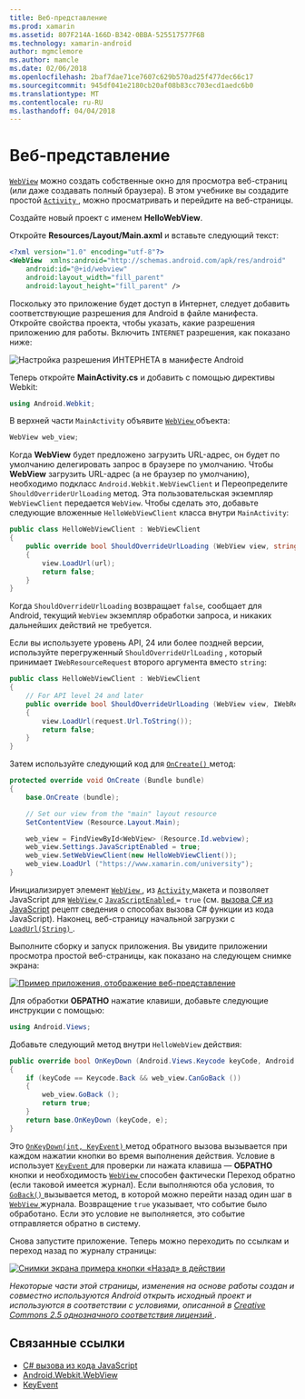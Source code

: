 ```yaml
---
title: Веб-представление
ms.prod: xamarin
ms.assetid: 807F214A-166D-B342-0BBA-525517577F6B
ms.technology: xamarin-android
author: mgmclemore
ms.author: mamcle
ms.date: 02/06/2018
ms.openlocfilehash: 2baf7dae71ce7607c629b570ad25f477dec66c17
ms.sourcegitcommit: 945df041e2180cb20af08b83cc703ecd1aedc6b0
ms.translationtype: MT
ms.contentlocale: ru-RU
ms.lasthandoff: 04/04/2018
---
```

# <a name="web-view"></a>Веб-представление

[`WebView`](https://developer.xamarin.com/api/type/Android.Webkit.WebView/) можно создать собственные окно для просмотра веб-страниц (или даже создавать полный браузера). В этом учебнике вы создадите простой [ `Activity` ](https://developer.xamarin.com/api/type/Android.App.Activity/) , можно просматривать и перейдите на веб-страницы.

Создайте новый проект с именем **HelloWebView**.

Откройте **Resources/Layout/Main.axml** и вставьте следующий текст:

```xml
<?xml version="1.0" encoding="utf-8"?>
<WebView  xmlns:android="http://schemas.android.com/apk/res/android"
    android:id="@+id/webview"
    android:layout_width="fill_parent"
    android:layout_height="fill_parent" />
```

Поскольку это приложение будет доступ в Интернет, следует добавить соответствующие разрешения для Android в файле манифеста. Откройте свойства проекта, чтобы указать, какие разрешения приложению для работы. Включить `INTERNET` разрешения, как показано ниже:

![Настройка разрешения ИНТЕРНЕТА в манифесте Android](web-view-images/01-set-internet-permissions.png)

Теперь откройте **MainActivity.cs** и добавить с помощью директивы Webkit:

```csharp
using Android.Webkit;
```

В верхней части `MainActivity` объявите [ `WebView` ](https://developer.xamarin.com/api/type/Android.Webkit.WebView/) объекта:

```csharp
WebView web_view;
```

Когда **WebView** будет предложено загрузить URL-адрес, он будет по умолчанию делегировать запрос в браузере по умолчанию. Чтобы **WebView** загрузить URL-адрес (а не браузер по умолчанию), необходимо подкласс `Android.Webkit.WebViewClient` и Переопределите `ShouldOverriderUrlLoading` метод. Эта пользовательская экземпляр `WebViewClient` передается `WebView`. Чтобы сделать это, добавьте следующие вложенные `HelloWebViewClient` класса внутри `MainActivity`:

```csharp
public class HelloWebViewClient : WebViewClient
{
    public override bool ShouldOverrideUrlLoading (WebView view, string url)
    {
        view.LoadUrl(url);
        return false;
    }
}
```

Когда `ShouldOverrideUrlLoading` возвращает `false`, сообщает для Android, текущий `WebView` экземпляр обработки запроса, и никаких дальнейших действий не требуется. 

Если вы используете уровень API, 24 или более поздней версии, используйте перегруженный `ShouldOverrideUrlLoading` , который принимает `IWebResourceRequest` второго аргумента вместо `string`:

```csharp
public class HelloWebViewClient : WebViewClient
{
    // For API level 24 and later
    public override bool ShouldOverrideUrlLoading (WebView view, IWebResourceRequest request)
    {
        view.LoadUrl(request.Url.ToString());
        return false;
    }
}
```

Затем используйте следующий код для [ `OnCreate()` ](https://developer.xamarin.com/api/member/Android.App.Activity.OnCreate/(Android.OS.Bundle)) метод:

```csharp
protected override void OnCreate (Bundle bundle)
{
    base.OnCreate (bundle);

    // Set our view from the "main" layout resource
    SetContentView (Resource.Layout.Main);

    web_view = FindViewById<WebView> (Resource.Id.webview);
    web_view.Settings.JavaScriptEnabled = true;
    web_view.SetWebViewClient(new HelloWebViewClient());
    web_view.LoadUrl ("https://www.xamarin.com/university");
}
```

Инициализирует элемент [ `WebView` ](https://developer.xamarin.com/api/type/Android.Webkit.WebView/) , из [ `Activity` ](https://developer.xamarin.com/api/type/Android.App.Activity/) макета и позволяет JavaScript для [ `WebView` ](https://developer.xamarin.com/api/type/Android.Webkit.WebView/) с [ `JavaScriptEnabled` ](https://developer.xamarin.com/api/property/Android.Webkit.WebSettings.JavaScriptEnabled/) 
 `= true` (см. [вызова C\# из JavaScript](https://developer.xamarin.com/recipes/android/controls/webview/call_csharp_from_javascript) рецепт сведения о способах вызова C\# функции из кода JavaScript). Наконец, веб-страницу начальной загрузки с [ `LoadUrl(String)` ](https://developer.xamarin.com/api/type/Android.Webkit.WebView/%2fM%2fLoadUrl).

Выполните сборку и запуск приложения. Вы увидите приложении просмотра простой веб-страницы, как показано на следующем снимке экрана:

[![Пример приложения, отображение веб-представление](web-view-images/02-simple-webview-app-sml.png)](web-view-images/02-simple-webview-app.png#lightbox)

Для обработки **ОБРАТНО** нажатие клавиши, добавьте следующие инструкции с помощью:

```csharp
using Android.Views;
```

Добавьте следующий метод внутри `HelloWebView` действия:

```csharp
public override bool OnKeyDown (Android.Views.Keycode keyCode, Android.Views.KeyEvent e)
{
    if (keyCode == Keycode.Back && web_view.CanGoBack ())
    {
        web_view.GoBack ();
        return true;
    }
    return base.OnKeyDown (keyCode, e);
}
```

Это [ `OnKeyDown(int, KeyEvent)` ](https://developer.xamarin.com/api/member/Android.App.Activity.OnKeyDown/(Android.Views.Keycode%2cAndroid.Views.KeyEvent)) метод обратного вызова вызывается при каждом нажатии кнопки во время выполнения действия. Условие в использует [ `KeyEvent` ](https://developer.xamarin.com/api/type/Android.Views.KeyEvent/) для проверки ли нажата клавиша — **ОБРАТНО** кнопки и необходимость [ `WebView` ](https://developer.xamarin.com/api/type/Android.Webkit.WebView/) способен фактически Переход обратно (если таковой имеется журнал). Если выполняются оба условия, то [ `GoBack()` ](https://developer.xamarin.com/api/member/Android.Webkit.WebView.GoBack/) вызывается метод, в которой можно перейти назад один шаг в [ `WebView` ](https://developer.xamarin.com/api/type/Android.Webkit.WebView/) журнала. Возвращение `true` указывает, что событие было обработано. Если это условие не выполняется, это событие отправляется обратно в систему.

Снова запустите приложение. Теперь можно переходить по ссылкам и переход назад по журналу страницы:

[![Снимки экрана примера кнопки «Назад» в действии](web-view-images/03-back-button-sml.png)](web-view-images/03-back-button.png#lightbox)


*Некоторые части этой страницы, изменения на основе работы создан и совместно используются Android открыть исходный проект и используются в соответствии с условиями, описанной в*
[*Creative Commons 2.5 однозначного соответствия лицензий* ](http://creativecommons.org/licenses/by/2.5/).


## <a name="related-links"></a>Связанные ссылки

- [C# вызова из кода JavaScript](https://developer.xamarin.com/recipes/android/controls/webview/call_csharp_from_javascript)
- [Android.Webkit.WebView](https://developer.xamarin.com/api/type/Android.Webkit.WebView)
- [KeyEvent](https://developer.xamarin.com/api/type/Android.Webkit.WebView/Client)

